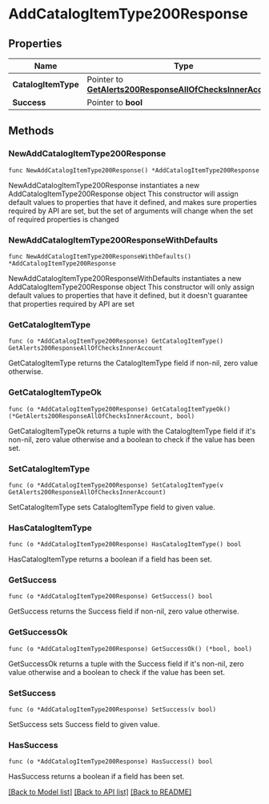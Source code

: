 # AddCatalogItemType200Response

## Properties

Name | Type | Description | Notes
------------ | ------------- | ------------- | -------------
**CatalogItemType** | Pointer to [**GetAlerts200ResponseAllOfChecksInnerAccount**](GetAlerts200ResponseAllOfChecksInnerAccount.md) |  | [optional] 
**Success** | Pointer to **bool** |  | [optional] 

## Methods

### NewAddCatalogItemType200Response

`func NewAddCatalogItemType200Response() *AddCatalogItemType200Response`

NewAddCatalogItemType200Response instantiates a new AddCatalogItemType200Response object
This constructor will assign default values to properties that have it defined,
and makes sure properties required by API are set, but the set of arguments
will change when the set of required properties is changed

### NewAddCatalogItemType200ResponseWithDefaults

`func NewAddCatalogItemType200ResponseWithDefaults() *AddCatalogItemType200Response`

NewAddCatalogItemType200ResponseWithDefaults instantiates a new AddCatalogItemType200Response object
This constructor will only assign default values to properties that have it defined,
but it doesn't guarantee that properties required by API are set

### GetCatalogItemType

`func (o *AddCatalogItemType200Response) GetCatalogItemType() GetAlerts200ResponseAllOfChecksInnerAccount`

GetCatalogItemType returns the CatalogItemType field if non-nil, zero value otherwise.

### GetCatalogItemTypeOk

`func (o *AddCatalogItemType200Response) GetCatalogItemTypeOk() (*GetAlerts200ResponseAllOfChecksInnerAccount, bool)`

GetCatalogItemTypeOk returns a tuple with the CatalogItemType field if it's non-nil, zero value otherwise
and a boolean to check if the value has been set.

### SetCatalogItemType

`func (o *AddCatalogItemType200Response) SetCatalogItemType(v GetAlerts200ResponseAllOfChecksInnerAccount)`

SetCatalogItemType sets CatalogItemType field to given value.

### HasCatalogItemType

`func (o *AddCatalogItemType200Response) HasCatalogItemType() bool`

HasCatalogItemType returns a boolean if a field has been set.

### GetSuccess

`func (o *AddCatalogItemType200Response) GetSuccess() bool`

GetSuccess returns the Success field if non-nil, zero value otherwise.

### GetSuccessOk

`func (o *AddCatalogItemType200Response) GetSuccessOk() (*bool, bool)`

GetSuccessOk returns a tuple with the Success field if it's non-nil, zero value otherwise
and a boolean to check if the value has been set.

### SetSuccess

`func (o *AddCatalogItemType200Response) SetSuccess(v bool)`

SetSuccess sets Success field to given value.

### HasSuccess

`func (o *AddCatalogItemType200Response) HasSuccess() bool`

HasSuccess returns a boolean if a field has been set.


[[Back to Model list]](../README.md#documentation-for-models) [[Back to API list]](../README.md#documentation-for-api-endpoints) [[Back to README]](../README.md)


